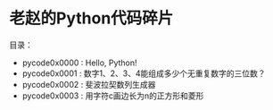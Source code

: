 # 老赵的Python代码碎片

目录：
- pycode0x0000 : Hello, Python!
- pycode0x0001 : 数字1、2、3、4能组成多少个无重复数字的三位数？
- pycode0x0002 : 斐波拉契数列生成器
- pycode0x0003 : 用字符c画边长为n的正方形和菱形